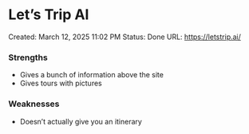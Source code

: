 # Let’s Trip AI

Created: March 12, 2025 11:02 PM
Status: Done
URL: https://letstrip.ai/

### Strengths

- Gives a bunch of information above the site
- Gives tours with pictures

### Weaknesses

- Doesn’t actually give you an itinerary